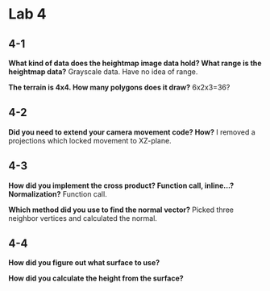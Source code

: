 # Lab 4

## 4-1

**What kind of data does the heightmap image data hold? What range is the heightmap data?**
Grayscale data. Have no idea of range.


**The terrain is 4x4. How many polygons does it draw?**
6x2x3=36?

## 4-2

**Did you need to extend your camera movement code? How?**
I removed a projections which locked movement to XZ-plane.

## 4-3
**How did you implement the cross product? Function call, inline...? Normalization?**
Function call.

**Which method did you use to find the normal vector?**
Picked three neighbor vertices and calculated the normal.

## 4-4

**How did you figure out what surface to use?**


**How did you calculate the height from the surface?**
